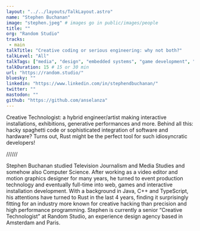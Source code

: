 ```yaml
---
layout: "../../layouts/TalkLayout.astro"
name: "Stephen Buchanan"
image: "stephen.jpeg" # images go in public/images/people
title: ""
org: "Random Studio"
tracks: 
 - main
talkTitle: "Creative coding or serious engineering: why not both?"
talkLevel: "All"
talkTags: ["media", "design", "embedded systems", "game development", "creative industry"]
talkDuration: 15 # 15 or 30 min
url: "https://random.studio/"
bluesky: ""
linkedin: "https://www.linkedin.com/in/stephendbuchanan/"
twitter: ""
mastodon: ""
github: "https://github.com/anselanza"
---
```


Creative Technologist: a hybrid engineer/artist making interactive installations, exhibitions, generative performances and more. Behind all this: hacky spaghetti code or sophisticated integration of software and hardware? Turns out, Rust might be the perfect tool for such idiosyncratic developers!

////// <!-- sepatator between abstract and bio -->

Stephen Buchanan studied Television Journalism and Media Studies and somehow also Computer Science. After working as a video editor and motion graphics designer for many years, he turned to event production technology and eventually full-time into web, games and interactive installation development. With a background in Java, C++ and TypeScript, his attentions have turned to Rust in the last 4 years, finding it surprisingly fitting for an industry more known for creative hacking than precision and high performance programming. Stephen is currently a senior “Creative Technologist” at Random Studio, an experience design agency based in Amsterdam and Paris.


